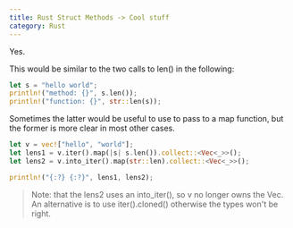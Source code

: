 ```yaml
---
title: Rust Struct Methods -> Cool stuff
category: Rust
---
```


Yes.

This would be similar to the two calls to len() in the following:

```Rust
let s = "hello world";
println!("method: {}", s.len());
println!("function: {}", str::len(s));
```

Sometimes the latter would be useful to use to pass to a map function, but the former is more clear in most other cases.

```Rust
let v = vec!["hello", "world"];
let lens1 = v.iter().map(|s| s.len()).collect::<Vec<_>>();
let lens2 = v.into_iter().map(str::len).collect::<Vec<_>>();

println!("{:?} {:?}", lens1, lens2);
```

> Note: that the lens2 uses an into_iter(), so v no longer owns the Vec. An alternative is to use iter().cloned() otherwise the types won't be right.
